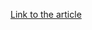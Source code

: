 [Link to the article](https://blog.qualys.com/vulnerabilities-research/2021/05/12/nefilim-ransomware)
